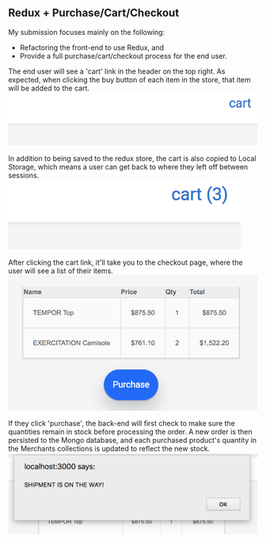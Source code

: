 ## Redux + Purchase/Cart/Checkout

My submission focuses mainly on the following:
- Refactoring the front-end to use Redux, and
- Provide a full purchase/cart/checkout process for the end user.


The end user will see a 'cart' link in the header on the top right. As expected, when clicking the buy button of each item in the store, that item will be added to the cart. 
![](./lib/cart.png)


In addition to being saved to the redux store, the cart is also copied to Local Storage, which means a user can get back to where they left off between sessions.
![](lib/cart-filled.png)


After clicking the cart link, it'll take you to the checkout page, where the user will see a list of their items. 
![](./lib/checkout.png)


If they click 'purchase', the back-end will first check to make sure the quantities remain in stock before processing the order. A new order is then persisted to the Mongo database, and each purchased product's quantity in the Merchants collections is updated to reflect the new stock.
![](./lib/shipment.png)
